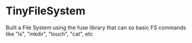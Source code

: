 # TinyFileSystem

Built a File System using the fuse library that can so basic FS commands like "ls", "mkdir", "touch", "cat", etc
